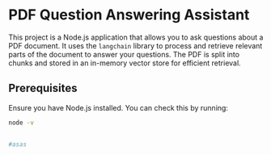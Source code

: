 # PDF Question Answering Assistant

This project is a Node.js application that allows you to ask questions about a PDF document. It uses the `langchain` library to process and retrieve relevant parts of the document to answer your questions. The PDF is split into chunks and stored in an in-memory vector store for efficient retrieval.

## Prerequisites

Ensure you have Node.js installed. You can check this by running:

```bash
node -v


#asas

